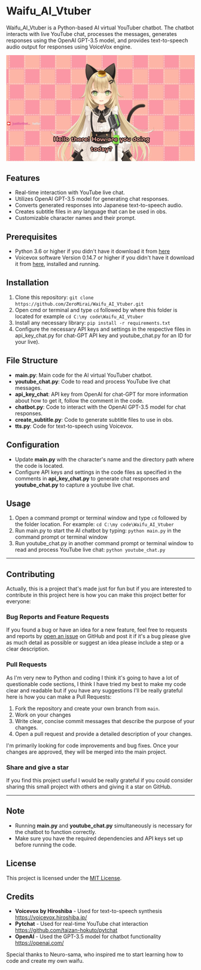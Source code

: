 # Waifu_AI_Vtuber

Waifu_AI_Vtuber is a Python-based AI virtual YouTuber chatbot. The chatbot interacts with live YouTube chat, processes the messages, generates responses using the OpenAI GPT-3.5 model, and provides text-to-speech audio output for responses using VoiceVox engine.

![Example Image](example.png)

## Features

- Real-time interaction with YouTube live chat.
- Utilizes OpenAI GPT-3.5 model for generating chat responses.
- Converts generated responses into Japanese text-to-speech audio.
- Creates subtitle files in any language that can be used in obs.
- Customizable character names and their prompt.

## Prerequisites

- Python 3.6 or higher if you didn't have it download it from [here](https://www.python.org/downloads/)
- Voicevox software Version 0.14.7 or higher if you didn't have it download it from [here](https://voicevox.hiroshiba.jp/), installed and running.

## Installation

1. Clone this repository: `git clone https://github.com/ZeroMirai/Waifu_AI_Vtuber.git`
2. Open cmd or terminal and type `cd` followed by where this folder is located for example `cd C:\my code\Waifu_AI_Vtuber`
3. Install any necessary library: `pip install -r requirements.txt`
4. Configure the necessary API keys and settings in the respective files in api_key_chat.py for chat-GPT API key and youtube_chat.py for an ID for your live).

## File Structure

- **main.py**: Main code for the AI virtual YouTuber chatbot.
- **youtube_chat.py**: Code to read and process YouTube live chat messages.
- **api_key_chat**: API key from OpenAI for chat-GPT for more information about how to get it, follow the comment in the code.
- **chatbot.py**: Code to interact with the OpenAI GPT-3.5 model for chat responses.
- **create_subtitle.py**: Code to generate subtitle files to use in obs.
- **tts.py**: Code for text-to-speech using Voicevox.

## Configuration

- Update **main.py** with the character's name and the directory path where the code is located.
- Configure API keys and settings in the code files as specified in the comments in **api_key_chat.py** to generate chat responses and **youtube_chat.py** to capture a youtube live chat.

## Usage

1. Open a command prompt or terminal window and type `cd` followed by the folder location. For example: `cd C:\my code\Waifu_AI_Vtuber`
2. Run main.py to start the AI chatbot by typing: `python main.py` in the command prompt or terminal window
4. Run youtube_chat.py in another command prompt or terminal window to read and process YouTube live chat: `python youtube_chat.py`

---
## Contributing

Actually, this is a project that's made just for fun but if you are interested to contribute in this project here is how you can make this project better for everyone:

### Bug Reports and Feature Requests

If you found a bug or have an idea for a new feature, feel free to requests and reports by [open an issue](https://github.com/ZeroMirai/Waifu_AI_Vtuber/issues) on GitHub and post it if it's a bug please give as much detail as possible or suggest an idea please include a step or a clear description.

### Pull Requests

As I'm very new to Python and coding I think it's going to have a lot of questionable code sections, I think I have tried my best to make my code clear and readable but if you have any suggestions I'll be really grateful here is how you can make a Pull Requests:  

1. Fork the repository and create your own branch from `main`.
2. Work on your changes
3. Write clear, concise commit messages that describe the purpose of your changes.
4. Open a pull request and provide a detailed description of your changes.

I'm primarily looking for code improvements and bug fixes. Once your changes are approved, they will be merged into the main project.

### Share and give a star

If you find this project useful I would be really grateful if you could consider sharing this small project with others and giving it a star on GitHub.

---

## Note

- Running **main.py** and **youtube_chat.py** simultaneously is necessary for the chatbot to function correctly.
- Make sure you have the required dependencies and API keys set up before running the code.

## License

This project is licensed under the [MIT License](LICENSE).

## Credits

- **Voicevox by Hiroshiba** - Used for text-to-speech synthesis https://voicevox.hiroshiba.jp/
- **Pytchat** - Used for real-time YouTube chat interaction https://github.com/taizan-hokuto/pytchat
- **OpenAI** - Used the GPT-3.5 model for chatbot functionality https://openai.com/

Special thanks to Neuro-sama, who inspired me to start learning how to code and create my own waifu.

